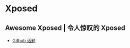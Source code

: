 # Xposed

<!--@include: ./summary.md -->

## Awesome Xposed | 令人惊叹的 Xposed

* [Github 话题](https://github.com/topics/xposed-framework)
